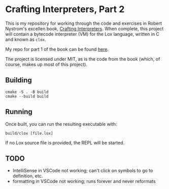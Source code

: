 # Crafting Interpreters, Part 2

This is my repository for working through the code and exercises in Robert Nystrom's excellen book, [Crafting Interpreters](https://craftinginterpreters.com/a-bytecode-virtual-machine.html).
When complete, this project will contain a bytecode interpreter (VM) for the Lox language, written in C and known as `clox`.

My repo for part 1 of the book can be found [here](https://github.com/garfieldnate/crafting_interpreters_part1).

The project is licensed under MIT, as is the code from the book (which, of course, makes up most of this project).

## Building

    cmake -S . -B build
    cmake --build build

## Running

Once built, you can run the resulting executable with:

    build/clox [file.lox]

If no Lox source file is provided, the REPL will be started.

## TODO

* IntelliSense in VSCode not working; can't click on symbols to go to definition, etc.
* formatting in VSCode not working; runs forever and never reformats
